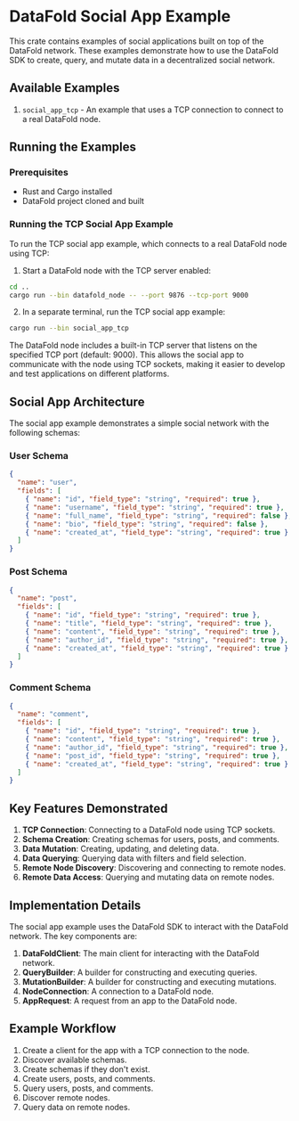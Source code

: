 # DataFold Social App Example

This crate contains examples of social applications built on top of the DataFold network. These examples demonstrate how to use the DataFold SDK to create, query, and mutate data in a decentralized social network.

## Available Examples

1. `social_app_tcp` - An example that uses a TCP connection to connect to a real DataFold node.

## Running the Examples

### Prerequisites

- Rust and Cargo installed
- DataFold project cloned and built

### Running the TCP Social App Example

To run the TCP social app example, which connects to a real DataFold node using TCP:

1. Start a DataFold node with the TCP server enabled:

```bash
cd ..
cargo run --bin datafold_node -- --port 9876 --tcp-port 9000
```

2. In a separate terminal, run the TCP social app example:

```bash
cargo run --bin social_app_tcp
```

The DataFold node includes a built-in TCP server that listens on the specified TCP port (default: 9000). This allows the social app to communicate with the node using TCP sockets, making it easier to develop and test applications on different platforms.

## Social App Architecture

The social app example demonstrates a simple social network with the following schemas:

### User Schema

```json
{
  "name": "user",
  "fields": [
    { "name": "id", "field_type": "string", "required": true },
    { "name": "username", "field_type": "string", "required": true },
    { "name": "full_name", "field_type": "string", "required": false },
    { "name": "bio", "field_type": "string", "required": false },
    { "name": "created_at", "field_type": "string", "required": true }
  ]
}
```

### Post Schema

```json
{
  "name": "post",
  "fields": [
    { "name": "id", "field_type": "string", "required": true },
    { "name": "title", "field_type": "string", "required": true },
    { "name": "content", "field_type": "string", "required": true },
    { "name": "author_id", "field_type": "string", "required": true },
    { "name": "created_at", "field_type": "string", "required": true }
  ]
}
```

### Comment Schema

```json
{
  "name": "comment",
  "fields": [
    { "name": "id", "field_type": "string", "required": true },
    { "name": "content", "field_type": "string", "required": true },
    { "name": "author_id", "field_type": "string", "required": true },
    { "name": "post_id", "field_type": "string", "required": true },
    { "name": "created_at", "field_type": "string", "required": true }
  ]
}
```

## Key Features Demonstrated

1. **TCP Connection**: Connecting to a DataFold node using TCP sockets.
2. **Schema Creation**: Creating schemas for users, posts, and comments.
3. **Data Mutation**: Creating, updating, and deleting data.
4. **Data Querying**: Querying data with filters and field selection.
5. **Remote Node Discovery**: Discovering and connecting to remote nodes.
6. **Remote Data Access**: Querying and mutating data on remote nodes.

## Implementation Details

The social app example uses the DataFold SDK to interact with the DataFold network. The key components are:

1. **DataFoldClient**: The main client for interacting with the DataFold network.
2. **QueryBuilder**: A builder for constructing and executing queries.
3. **MutationBuilder**: A builder for constructing and executing mutations.
4. **NodeConnection**: A connection to a DataFold node.
5. **AppRequest**: A request from an app to the DataFold node.

## Example Workflow

1. Create a client for the app with a TCP connection to the node.
2. Discover available schemas.
3. Create schemas if they don't exist.
4. Create users, posts, and comments.
5. Query users, posts, and comments.
6. Discover remote nodes.
7. Query data on remote nodes.

